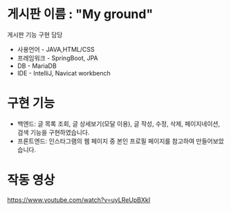 # 게시판 이름 : "My ground"
게시판 기능 구현 담당

- 사용언어 - JAVA,HTML/CSS
- 프레임워크 - SpringBoot, JPA
- DB - MariaDB
- IDE - IntelliJ, Navicat workbench


# 구현 기능
- 백엔드: 글 목록 조회, 글 상세보기(모달 이용), 글 작성, 수정, 삭제, 페이지네이션, 검색 기능을 구현하였습니다. 
- 프론트엔드: 인스타그램의 웹 페이지 중 본인 프로필 페이지를 참고하여 만들어보았습니다.


# 작동 영상
https://www.youtube.com/watch?v=uyLReUpBXkI
